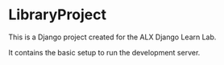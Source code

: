 # LibraryProject

This is a Django project created for the ALX Django Learn Lab.

It contains the basic setup to run the development server.
